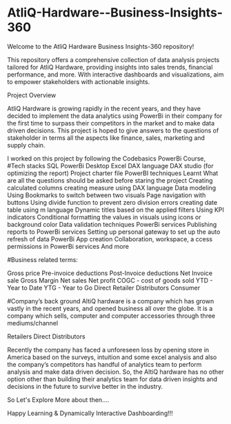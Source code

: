 
# AtliQ-Hardware--Business-Insights-360

Welcome to the AtliQ Hardware Business Insights-360 repository!

This repository offers a comprehensive collection of data analysis projects tailored for AtliQ Hardware, providing insights into sales trends, financial performance, and more. With interactive dashboards and visualizations, aim to empower stakeholders with actionable insights.

Project Overview

AtliQ Hardware is growing rapidly in the recent years, and they have decided to implement the data analytics using PowerBi in their company for the first time to surpass their competitors in the market and to make data driven decisions. This project is hoped to give answers to the questions of stakeholder in terms all the aspects like finance, sales, marketing and supply chain.

I worked on this project by following the Codebasics PowerBi Course,
#Tech stacks 
SQL
PowerBi Desktop
Excel DAX language DAX studio (for optimizing the report)
Project charter file 
PowerBI techniques Learnt 
What are all the questions should be asked before staring the project 
Creating calculated columns 
creating measure using DAX language 
Data modeling Using Bookmarks to switch between two visuals 
Page navigation with buttons Using divide function to prevent zero division errors 
creating date table using m language 
Dynamic titles based on the applied filters Using KPI indicators Conditional formatting the values in visuals using icons or background color Data validation techniques 
PowerBi services Publishing reports to PowerBi services 
Setting up personal gateway to set up the auto refresh of data PowerBi App creation Collaboration, 
workspace, a
ccess permissions in PowerBi services And 
more

#Business related terms:

Gross price 
Pre-invoice deductions 
Post-Invoice deductions 
Net Invoice sale 
Gross Margin 
Net sales 
Net profit 
COGC - cost of goods sold 
YTD - Year to Date 
YTG - Year to Go 
Direct Retailer 
Distributors 
Consumer 

#Company’s back ground 
AltiQ hardware is a company which has grown vastly in the recent years, and opened business all over the globe. It is a company which sells, computer and computer accessories through three mediums/channel

Retailers 
Direct 
Distributors 

Recently the company has faced a unforeseen loss by opening store in America based on the surveys, intuition and some excel analysis and also the company’s competitors has handful of analytics team to perform analysis and make data driven decision. So, the AltiQ hardware has no other option other than building their analytics team for data driven insights and decisions in the future to survive better in the industry.


So Let's Explore More about then....

Happy Learning & Dynamically Interactive Dashboarding!!!